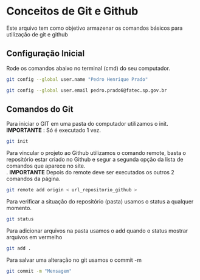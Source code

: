 # Conceitos de Git e Github
Este arquivo tem como objetivo armazenar os comandos básicos
para utilização de git e github

## Configuração Inicial
Rode os comandos abaixo no terminal (cmd) do seu computador.
```bash
git config --global user.name "Pedro Henrique Prado"

git config --global user.email pedro.prado6@fatec.sp.gov.br
```

## Comandos do Git
Para iniciar o GIT em uma pasta do computador utilizamos o init.
**IMPORTANTE** : Só é executado 1 vez.
```bash
git init
```

Para vincular o projeto ao Github utilizamos o comando remote, basta o repositório estar criado no Github e segur a segunda 
opção da lista de comandos que aparece no site.<br>.
**IMPORTANTE** Depois do remote deve ser executados os outros 2 comandos da página.
```bash
git remote add origin < url_repositorio_github >
```


Para verificar a situação do repositório (pasta)
usamos o status a qualquer momento.
```bash
git status
```

Para adicionar arquivos na pasta 
usamos o add quando o status mostrar arquivos em vermelho 
```bash
git add .
```

Para salvar uma alteração no git
usamos o commit -m
```bash
git commit -m "Mensagem"
```

